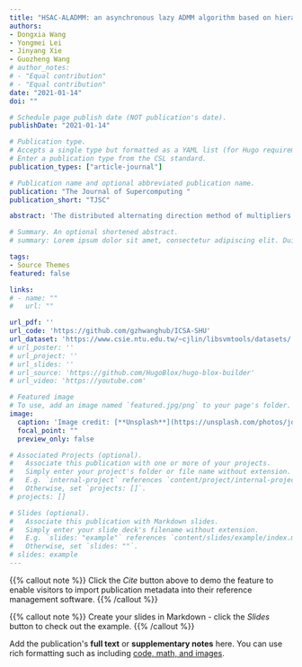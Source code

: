 ```yaml
---
title: "HSAC-ALADMM: an asynchronous lazy ADMM algorithm based on hierarchical sparse allreduce communication"
authors:
- Dongxia Wang  
- Yongmei Lei  
- Jinyang Xie  
- Guozheng Wang 
# author_notes:
# - "Equal contribution"
# - "Equal contribution"
date: "2021-01-14"
doi: ""

# Schedule page publish date (NOT publication's date).
publishDate: "2021-01-14"

# Publication type.
# Accepts a single type but formatted as a YAML list (for Hugo requirements).
# Enter a publication type from the CSL standard.
publication_types: ["article-journal"]

# Publication name and optional abbreviated publication name.
publication: "The Journal of Supercomputing "
publication_short: "TJSC"

abstract: 'The distributed alternating direction method of multipliers (ADMM) is an effective algorithm for solving large-scale optimization problems. However, its high communication cost limits its scalability. An asynchronous lazy ADMM algorithm based on hierarchical sparse allreduce communication mode (HSAC-ALADMM) is proposed to reduce the communication cost of the distributed ADMM: firstly, this paper proposes a lazily aggregate parameters strategy to filter the transmission parameters of the distributed ADMM, which reduces the payload of the node per iteration. Secondly, a hierarchical sparse allreduce communication mode is tailored for sparse data to aggregate the filtered transmission parameters effectively. Finally, a Calculator-Communicator-Manager framework is designed to implement the proposed algorithm, which combines the asynchronous communication protocol and the allreduce communication mode effectively. It separates the calculation and communication by multithreading, thus improving the efficiency of system calculation and communication. Experimental results for the L1-regularized logistic regression problem with public datasets show that the HSAC-ALADMM algorithm is faster than existing asynchronous ADMM algorithms. Compared with existing sparse allreduce algorithms, the hierarchical sparse allreduce algorithm proposed in this paper makes better use of the characteristics of sparse data to reduce system time in multi-core cluster.'

# Summary. An optional shortened abstract.
# summary: Lorem ipsum dolor sit amet, consectetur adipiscing elit. Duis posuere tellus ac convallis placerat. Proin tincidunt magna sed ex sollicitudin condimentum.

tags:
- Source Themes
featured: false

links:
# - name: ""
#   url: ""

url_pdf: ''
url_code: 'https://github.com/gzhwanghub/ICSA-SHU'
url_dataset: 'https://www.csie.ntu.edu.tw/~cjlin/libsvmtools/datasets/'
# url_poster: ''
# url_project: ''
# url_slides: ''
# url_source: 'https://github.com/HugoBlox/hugo-blox-builder'
# url_video: 'https://youtube.com'

# Featured image
# To use, add an image named `featured.jpg/png` to your page's folder. 
image:
  caption: 'Image credit: [**Unsplash**](https://unsplash.com/photos/jdD8gXaTZsc)'
  focal_point: ""
  preview_only: false

# Associated Projects (optional).
#   Associate this publication with one or more of your projects.
#   Simply enter your project's folder or file name without extension.
#   E.g. `internal-project` references `content/project/internal-project/index.md`.
#   Otherwise, set `projects: []`.
# projects: []

# Slides (optional).
#   Associate this publication with Markdown slides.
#   Simply enter your slide deck's filename without extension.
#   E.g. `slides: "example"` references `content/slides/example/index.md`.
#   Otherwise, set `slides: ""`.
# slides: example
---
```


{{% callout note %}}
Click the *Cite* button above to demo the feature to enable visitors to import publication metadata into their reference management software.
{{% /callout %}}

{{% callout note %}}
Create your slides in Markdown - click the *Slides* button to check out the example.
{{% /callout %}}

Add the publication's **full text** or **supplementary notes** here. You can use rich formatting such as including [code, math, and images](https://docs.hugoblox.com/content/writing-markdown-latex/).
